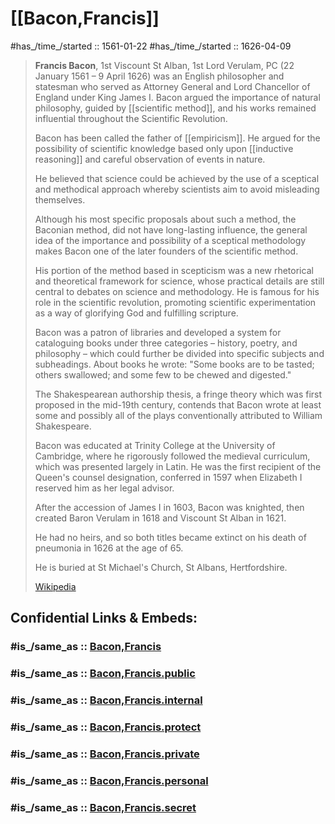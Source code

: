 ﻿---
aliases:
- "Francis Bacon"
---

# [[Bacon,Francis]] 

#has_/time_/started :: 1561-01-22 
#has_/time_/started :: 1626-04-09 


> **Francis Bacon**, 1st Viscount St Alban, 1st Lord Verulam, PC (22 January 1561 – 9 April 1626) 
> was an English philosopher and statesman 
> who served as Attorney General and Lord Chancellor of England under King James I. 
> Bacon argued the importance of natural philosophy, guided by [[scientific method]], 
> and his works remained influential throughout the Scientific Revolution.
>
> Bacon has been called the father of [[empiricism]]. 
> He argued for the possibility of scientific knowledge 
> based only upon [[inductive reasoning]] and careful observation of events in nature. 
> 
> He believed that science could be achieved by the use of a sceptical and methodical approach 
> whereby scientists aim to avoid misleading themselves. 
> 
> Although his most specific proposals about such a method, 
> the Baconian method, did not have long-lasting influence, 
> the general idea of the importance and possibility of a sceptical methodology 
> makes Bacon one of the later founders of the scientific method. 
> 
> His portion of the method based in scepticism was a new rhetorical and theoretical framework for science, 
> whose practical details are still central to debates on science and methodology. 
> He is famous for his role in the scientific revolution, 
> promoting scientific experimentation as a way of glorifying God and fulfilling scripture.
>
> Bacon was a patron of libraries and developed a system for cataloguing books under three categories – 
> history, poetry, and philosophy –  which could further be divided into specific subjects and subheadings. 
> About books he wrote: "Some books are to be tasted; others swallowed; 
> and some few to be chewed and digested." 
> 
> The Shakespearean authorship thesis, 
> a fringe theory which was first proposed in the mid-19th century, 
> contends that Bacon wrote at least some 
> and possibly all of the plays conventionally attributed to William Shakespeare.
>
> Bacon was educated at Trinity College at the University of Cambridge, 
> where he rigorously followed the medieval curriculum, which was presented largely in Latin. 
> He was the first recipient of the Queen's counsel designation, 
> conferred in 1597 when Elizabeth I reserved him as her legal advisor. 
> 
> After the accession of James I in 1603, Bacon was knighted, 
> then created Baron Verulam in 1618 and Viscount St Alban in 1621. 
> 
> He had no heirs, and so both titles became extinct on his death of pneumonia in 1626 at the age of 65. 
> 
> He is buried at St Michael's Church, St Albans, Hertfordshire.
>
> [Wikipedia](https://en.wikipedia.org/wiki/Francis%20Bacon)


## Confidential Links & Embeds: 

### #is_/same_as :: [Bacon,Francis](/_Standards/Philosophy/Philosopher/Early_modern_Philosopher/Bacon,Francis.md) 

### #is_/same_as :: [Bacon,Francis.public](/_public/Philosophy/Philosopher/Early_modern_Philosopher/Bacon,Francis.public.md) 

### #is_/same_as :: [Bacon,Francis.internal](/_internal/Philosophy/Philosopher/Early_modern_Philosopher/Bacon,Francis.internal.md) 

### #is_/same_as :: [Bacon,Francis.protect](/_protect/Philosophy/Philosopher/Early_modern_Philosopher/Bacon,Francis.protect.md) 

### #is_/same_as :: [Bacon,Francis.private](/_private/Philosophy/Philosopher/Early_modern_Philosopher/Bacon,Francis.private.md) 

### #is_/same_as :: [Bacon,Francis.personal](/_personal/Philosophy/Philosopher/Early_modern_Philosopher/Bacon,Francis.personal.md) 

### #is_/same_as :: [Bacon,Francis.secret](/_secret/Philosophy/Philosopher/Early_modern_Philosopher/Bacon,Francis.secret.md)

